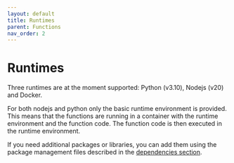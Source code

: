 ```yaml
---
layout: default
title: Runtimes
parent: Functions
nav_order: 2
---
```


# Runtimes

Three runtimes are at the moment supported: Python (v3.10), Nodejs (v20) and Docker.

For both nodejs and python only the basic runtime environment is provided. This means that the functions are running in a container with the runtime environment and the function code. The function code is then executed in the runtime environment.

If you need additional packages or libraries, you can add them using the package management files described in the [dependencies section](dependencies.md).
